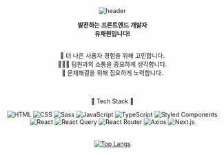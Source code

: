 <div align="center">
  <img src="https://capsule-render.vercel.app/api?type=venom&height=200&text=Hi%20there👋&stroke=000&strokeWidth=1&fontSize=50&fontColor=fff" alt="header">
</div>

<p align="center">
<strong style="font-size: 14px;">발전하는 프론트엔드 개발자 <br/> 유채원입니다!</strong>
</p>

<br/>


<div align="center">
  <span>
    💭 더 나은 사용자 경험을 위해 고민합니다. <br/>
    👩🏻‍💻 팀원과의 소통을 중요하게 생각합니다. <br/>
    🧐 문제해결을 위해 집요하게 노력합니다.
  </span>
</div>

<br/>
<br/>

<p align="center">🌟 Tech Stack 🌟</p>
<div align="center">
<img src="https://img.shields.io/badge/HTML-E34F26?style=for-the-badge&logo=html5&logoColor=white" alt="HTML" />
<img src="https://img.shields.io/badge/CSS-1572B6?style=for-the-badge&logo=css3&logoColor=white" alt="CSS" />
<img src="https://img.shields.io/badge/Sass-CC6699?style=for-the-badge&logo=sass&logoColor=white" alt="Sass" />
<img src="https://img.shields.io/badge/JavaScript-F7DF1E?style=for-the-badge&logo=javascript&logoColor=black" alt="JavaScript" />
<img src="https://img.shields.io/badge/TypeScript-007ACC?style=for-the-badge&logo=typescript&logoColor=white" alt="TypeScript" />
<img src="https://img.shields.io/badge/Styled--Components-DB7093?style=for-the-badge&logo=styled-components&logoColor=white" alt="Styled Components" />
<br/>
<img src="https://img.shields.io/badge/React-61DAFB?style=for-the-badge&logo=react&logoColor=black" alt="React" />
<img src="https://img.shields.io/badge/React--Query-FF4154?style=for-the-badge&logo=react-query&logoColor=white" alt="React Query" />
<img src="https://img.shields.io/badge/React--Router-CA4245?style=for-the-badge&logo=react-router&logoColor=white" alt="React Router" />
<img src="https://img.shields.io/badge/Axios-5A29E4?style=for-the-badge&logo=axios&logoColor=white" alt="Axios" />
<img src="https://img.shields.io/badge/Next.js-000000?style=for-the-badge&logo=nextdotjs&logoColor=white" alt="Next.js" />
</div>

<br/>
<br/>

<div align="center">
  <a href="https://github.com/anuraghazra/github-readme-stats">
    <img src="https://github-readme-stats.vercel.app/api/top-langs/?username=ychae030&layout=compact&theme=material-palenight" alt="Top Langs">
  </a>
</div>
